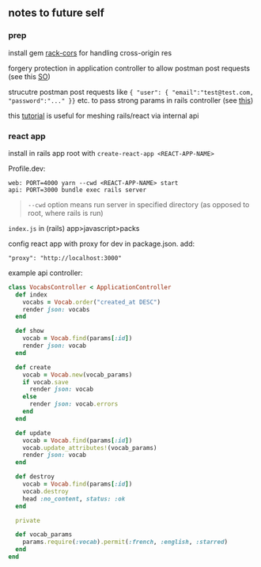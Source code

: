 ## notes to future self

### prep
install gem [rack-cors](https://github.com/cyu/rack-cors) for handling cross-origin res

forgery protection in application controller to allow postman post requests (see this [SO](https://stackoverflow.com/questions/41619177/actioncontroller-invalidauthenticitytoken-in-apiv1userscontrollercreate))

strucutre postman post requests like ```{ "user": { "email":"test@test.com, "password":"..." }}``` etc. to pass strong params in rails controller (see [this](https://medium.com/@spaquet/testing-rails-5-api-with-postman-36f1e79dc4d))

this [tutorial](https://medium.com/@pamit/todo-list-building-a-react-app-with-rails-api-7a3027907665) is useful for meshing rails/react via internal api

### react app

install in rails app root with 
`create-react-app <REACT-APP-NAME>`

Profile.dev: 
```
web: PORT=4000 yarn --cwd <REACT-APP-NAME> start
api: PORT=3000 bundle exec rails server
```
> `--cwd` option means run server in specified directory (as opposed to root, where rails is run)

`index.js` in (rails) app>javascript>packs

config react app with proxy for dev in package.json. add:
```
"proxy": "http://localhost:3000"
```

example api controller:

```ruby
class VocabsController < ApplicationController
  def index
    vocabs = Vocab.order("created_at DESC")
    render json: vocabs
  end

  def show
    vocab = Vocab.find(params[:id])
    render json: vocab
  end

  def create
    vocab = Vocab.new(vocab_params)
    if vocab.save
      render json: vocab
    else
      render json: vocab.errors
    end
  end

  def update
    vocab = Vocab.find(params[:id])
    vocab.update_attributes!(vocab_params)
    render json: vocab
  end

  def destroy
    vocab = Vocab.find(params[:id])
    vocab.destroy
    head :no_content, status: :ok
  end

  private

  def vocab_params
    params.require(:vocab).permit(:french, :english, :starred)
  end
end

```


